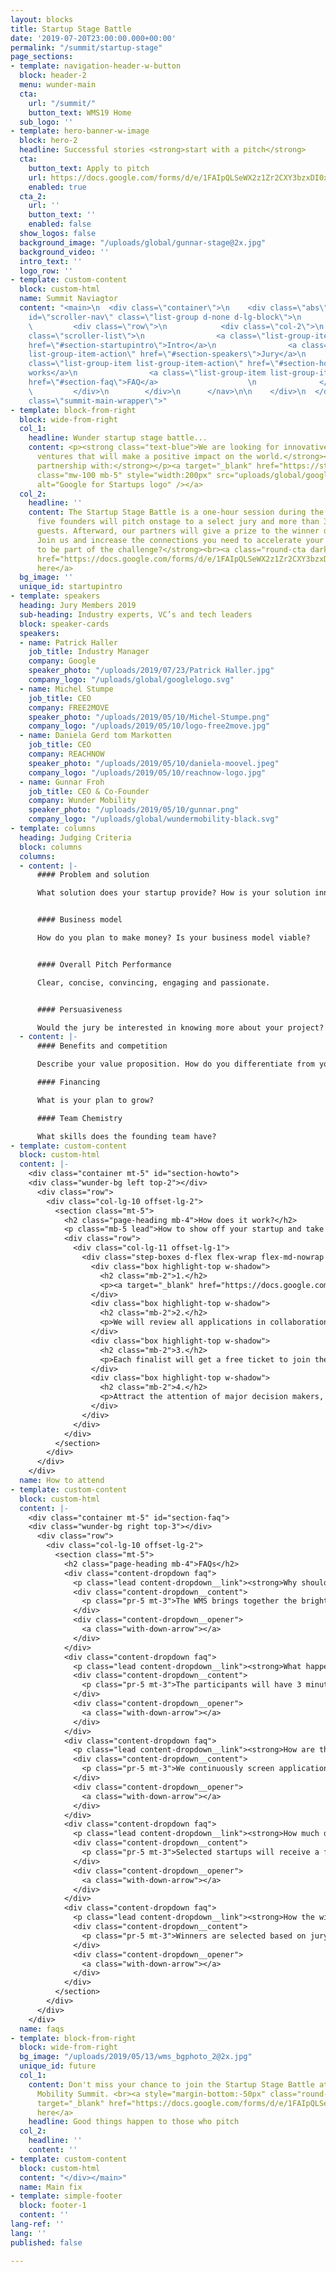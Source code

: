 ```yaml
---
layout: blocks
title: Startup Stage Battle
date: '2019-07-20T23:00:00.000+00:00'
permalink: "/summit/startup-stage"
page_sections:
- template: navigation-header-w-button
  block: header-2
  menu: wunder-main
  cta:
    url: "/summit/"
    button_text: WMS19 Home
  sub_logo: ''
- template: hero-banner-w-image
  block: hero-2
  headline: Successful stories <strong>start with a pitch</strong>
  cta:
    button_text: Apply to pitch
    url: https://docs.google.com/forms/d/e/1FAIpQLSeWX2z1Zr2CXY3bzxDI0xbmG-iyP4hCSzuomvZzvXD3BXc7-A/viewform
    enabled: true
  cta_2:
    url: ''
    button_text: ''
    enabled: false
  show_logos: false
  background_image: "/uploads/global/gunnar-stage@2x.jpg"
  background_video: ''
  intro_text: ''
  logo_row: ''
- template: custom-content
  block: custom-html
  name: Summit Naviagtor
  content: "<main>\n  <div class=\"container\">\n    <div class=\"abs\">\n\n      <nav
    id=\"scroller-nav\" class=\"list-group d-none d-lg-block\">\n        <div class=\"container\">\n
    \         <div class=\"row\">\n            <div class=\"col-2\">\n              <div
    class=\"scroller-list\">\n                <a class=\"list-group-item list-group-item-action\"
    href=\"#section-startupintro\">Intro</a>\n                <a class=\"list-group-item
    list-group-item-action\" href=\"#section-speakers\">Jury</a>\n                <a
    class=\"list-group-item list-group-item-action\" href=\"#section-howto\">How it
    works</a>\n                <a class=\"list-group-item list-group-item-action\"
    href=\"#section-faq\">FAQ</a>                    \n              </div>\n            </div>\n
    \         </div>\n        </div>\n      </nav>\n\n    </div>\n  </div>\n\n  <div
    class=\"summit-main-wrapper\">"
- template: block-from-right
  block: wide-from-right
  col_1:
    headline: Wunder startup stage battle...
    content: <p><strong class="text-blue">We are looking for innovative early-stage
      ventures that will make a positive impact on the world.</strong></p><br><br><p><strong>In
      partnership with:</strong></p><a target="_blank" href="https://startup.google.com/"><img
      class="mw-100 mb-5" style="width:200px" src="uploads/global/google-startups@2x.jpg"
      alt="Google for Startups logo" /></a>
  col_2:
    headline: ''
    content: The Startup Stage Battle is a one-hour session during the WMS19 where
      five founders will pitch onstage to a select jury and more than 350 hand-picked
      guests. Afterward, our partners will give a prize to the winner during the event.<br><br>
      Join us and increase the connections you need to accelerate your success.<br><strong>Want
      to be part of the challenge?</strong><br><a class="round-cta dark mt-4" target="_blank"
      href="https://docs.google.com/forms/d/e/1FAIpQLSeWX2z1Zr2CXY3bzxDI0xbmG-iyP4hCSzuomvZzvXD3BXc7-A/viewform">Apply
      here</a>
  bg_image: ''
  unique_id: startupintro
- template: speakers
  heading: Jury Members 2019
  sub-heading: Industry experts, VC’s and tech leaders
  block: speaker-cards
  speakers:
  - name: Patrick Haller
    job_title: Industry Manager
    company: Google
    speaker_photo: "/uploads/2019/07/23/Patrick Haller.jpg"
    company_logo: "/uploads/global/googlelogo.svg"
  - name: Michel Stumpe
    job_title: CEO
    company: FREE2MOVE
    speaker_photo: "/uploads/2019/05/10/Michel-Stumpe.png"
    company_logo: "/uploads/2019/05/10/logo-free2move.jpg"
  - name: Daniela Gerd tom Markotten
    job_title: CEO
    company: REACHNOW
    speaker_photo: "/uploads/2019/05/10/daniela-moovel.jpeg"
    company_logo: "/uploads/2019/05/10/reachnow-logo.jpg"
  - name: Gunnar Froh
    job_title: CEO & Co-Founder
    company: Wunder Mobility
    speaker_photo: "/uploads/2019/05/10/gunnar.png"
    company_logo: "/uploads/global/wundermobility-black.svg"
- template: columns
  heading: Judging Criteria
  block: columns
  columns:
  - content: |-
      #### Problem and solution

      What solution does your startup provide? How is your solution innovative?


      #### Business model

      How do you plan to make money? Is your business model viable?


      #### Overall Pitch Performance

      Clear, concise, convincing, engaging and passionate.


      #### Persuasiveness

      Would the jury be interested in knowing more about your project?
  - content: |-
      #### Benefits and competition

      Describe your value proposition. How do you differentiate from your competitors?

      #### Financing

      What is your plan to grow?

      #### Team Chemistry

      What skills does the founding team have?
- template: custom-content
  block: custom-html
  content: |-
    <div class="container mt-5" id="section-howto">
    <div class="wunder-bg left top-2"></div>
      <div class="row">
        <div class="col-lg-10 offset-lg-2">
          <section class="mt-5">
            <h2 class="page-heading mb-4">How does it work?</h2>
            <p class="mb-5 lead">How to show off your startup and take part in our exciting stage battle:</p>
            <div class="row">
              <div class="col-lg-11 offset-lg-1">
                <div class="step-boxes d-flex flex-wrap flex-md-nowrap justify-content-between">
                  <div class="box highlight-top w-shadow">
                    <h2 class="mb-2">1.</h2>
                    <p><a target="_blank" href="https://docs.google.com/forms/d/e/1FAIpQLSeWX2z1Zr2CXY3bzxDI0xbmG-iyP4hCSzuomvZzvXD3BXc7-A/viewform" class="text-blue">Applications open.</a><br>Join us and expand your possibilities even further. Applications close on August 23rd.</p>
                  </div>
                  <div class="box highlight-top w-shadow">
                    <h2 class="mb-2">2.</h2>
                    <p>We will review all applications in collaboration with our key partners and select five finalists.</p>
                  </div>
                  <div class="box highlight-top w-shadow">
                    <h2 class="mb-2">3.</h2>
                    <p>Each finalist will get a free ticket to join the WMS and a high stand in our expo to present their company.</p>
                  </div>
                  <div class="box highlight-top w-shadow">
                    <h2 class="mb-2">4.</h2>
                    <p>Attract the attention of major decision makers, including companies, academics, policymakers and visionaries.</p>
                  </div>
                </div>
              </div>
            </div>
          </section>
        </div>
      </div>
    </div>
  name: How to attend
- template: custom-content
  block: custom-html
  content: |-
    <div class="container mt-5" id="section-faq">
    <div class="wunder-bg right top-3"></div>
      <div class="row">
        <div class="col-lg-10 offset-lg-2">
          <section class="mt-5">
            <h2 class="page-heading mb-4">FAQs</h2>
            <div class="content-dropdown faq">
              <p class="lead content-dropdown__link"><strong>Why should I participate in the Startup Stage Battle?</strong></p>
              <div class="content-dropdown__content">
                <p class="pr-5 mt-3">The WMS brings together the brightest minds in mobility who share an inventor's spirit, a builder's mentality, and a desire to initiate change. You will attract the undivided attention of major decision makers, including companies, academics, policymakers and visionaries.</p>
              </div>
              <div class="content-dropdown__opener">
                <a class="with-down-arrow"></a>
              </div>
            </div>
            <div class="content-dropdown faq">
              <p class="lead content-dropdown__link"><strong>What happens if I’m selected?</strong></p>
              <div class="content-dropdown__content">
                <p class="pr-5 mt-3">The participants will have 3 minutes for the pitch plus 4 minutes to answer queries. Besides time onstage, you will get a free ticket to join the Wunder Mobility Summit as well as a high table in our expo to present your company.</p>
              </div>
              <div class="content-dropdown__opener">
                <a class="with-down-arrow"></a>
              </div>
            </div>
            <div class="content-dropdown faq">
              <p class="lead content-dropdown__link"><strong>How are the five finalist startups selected?</strong></p>
              <div class="content-dropdown__content">
                <p class="pr-5 mt-3">We continuously screen applications and evaluate them in collaboration with our key partners in the corporate, investment and startup communities. If you are a finalist, we’ll get in touch with you by mid October at the latest.</p>
              </div>
              <div class="content-dropdown__opener">
                <a class="with-down-arrow"></a>
              </div>
            </div>
            <div class="content-dropdown faq">
              <p class="lead content-dropdown__link"><strong>How much does it cost?</strong></p>
              <div class="content-dropdown__content">
                <p class="pr-5 mt-3">Selected startups will receive a free ticket to the Wunder Mobility Summit but will need to cover their own travel and accommodation expenses.</p>
              </div>
              <div class="content-dropdown__opener">
                <a class="with-down-arrow"></a>
              </div>
            </div>
            <div class="content-dropdown faq">
              <p class="lead content-dropdown__link"><strong>How the winner will be selected?</strong></p>
              <div class="content-dropdown__content">
                <p class="pr-5 mt-3">Winners are selected based on jury evaluation and votes from summit attendees (50/50).</p>
              </div>
              <div class="content-dropdown__opener">
                <a class="with-down-arrow"></a>
              </div>
            </div>
          </section>
        </div>
      </div>
    </div>
  name: faqs
- template: block-from-right
  block: wide-from-right
  bg_image: "/uploads/2019/05/13/wms_bgphoto_2@2x.jpg"
  unique_id: future
  col_1:
    content: Don't miss your chance to join the Startup Stage Battle at the Wunder
      Mobility Summit. <br><a style="margin-bottom:-50px" class="round-cta dark mt-4"
      target="_blank" href="https://docs.google.com/forms/d/e/1FAIpQLSeWX2z1Zr2CXY3bzxDI0xbmG-iyP4hCSzuomvZzvXD3BXc7-A/viewform">Apply
      here</a>
    headline: Good things happen to those who pitch
  col_2:
    headline: ''
    content: ''
- template: custom-content
  block: custom-html
  content: "</div></main>"
  name: Main fix
- template: simple-footer
  block: footer-1
  content: ''
lang-ref: ''
lang: ''
published: false

---
```

